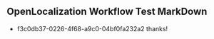 ## OpenLocalization Workflow Test MarkDown
* f3c0db37-0226-4f68-a9c0-04bf0fa232a2 thanks!

<!--HONumber=Aug16_HO5-->


